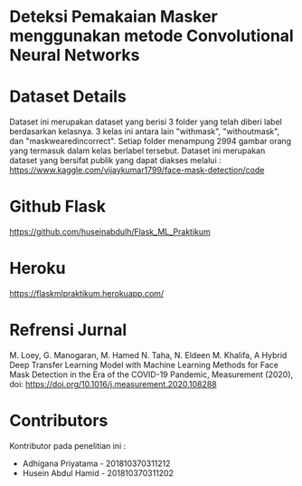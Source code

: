 # Deteksi Pemakaian Masker menggunakan metode Convolutional Neural Networks
# Dataset Details
Dataset ini merupakan dataset yang berisi 3 folder yang telah diberi label berdasarkan kelasnya. 3 kelas ini antara lain "withmask", "withoutmask", dan
"maskwearedincorrect". Setiap folder menampung 2994 gambar orang yang termasuk dalam kelas berlabel tersebut. Dataset ini merupakan dataset yang bersifat publik yang dapat diakses melalui : https://www.kaggle.com/vijaykumar1799/face-mask-detection/code
# Github Flask
https://github.com/huseinabdulh/Flask_ML_Praktikum
# Heroku
https://flaskmlpraktikum.herokuapp.com/
# Refrensi Jurnal
M. Loey, G. Manogaran, M. Hamed N. Taha, N. Eldeen M. Khalifa, A Hybrid Deep
Transfer Learning Model with Machine Learning Methods for Face Mask Detection in the Era of the COVID-19
Pandemic, Measurement (2020), doi: https://doi.org/10.1016/j.measurement.2020.108288
# Contributors
Kontributor pada penelitian ini :
* Adhigana Priyatama - 201810370311212
* Husein Abdul Hamid - 201810370311202
